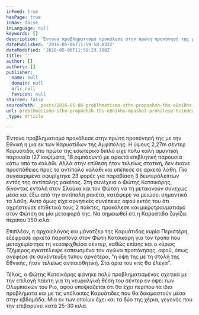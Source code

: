 ```yaml
---
inFeed: true
hasPage: true
inNav: false
inLanguage: null
keywords: []
description: 'Έντονο προβληματισμό προκάλεσε στην πρώτη προπόνησή της με την Εθνική η μια εκ των Καρυατίδων της Αμφίπολης. Η ύψους 2,27m σέντερ Καρυάτιδα, στο πρώτο της εσωτερικό διπλό είχε πολύ καλή αμυντική παρουσία (27 κοψίματα, 18 ριμπάουντ) με αρκετά επιβλητική παρουσία κάτω από το καλάθι. Αλλά στην επίθεση ήταν τελείως στατική, δεν έκανε προσπάθειες προς το αντίπαλο καλάθι και υπέπεσε σε αρκετά λάθη. Πιο συγκεκριμένα σφυρίχτηκε 23 φορές για παραβίαση 3 δευτερόλεπτων εντός της αντίπαλης ρακέτας. Στη συνέχεια ο Φώτης Κατσικάρης, δίνοντας εντολή στον Σλούκα και τον Φώτση να τη μετακινούν συνεχώς μέσα και έξω από την αντίπαλη ρακέτα, κατάφερε να μειώσει σημαντικά τα λάθη. Αυτό όμως είχε αρνητικές συνέπειες αφού εκτός του ότι αχρήστευσε επιθετικά τους 2 παίκτες, προκάλεσε και μικροτραυματισμό στον Φώτση σε μία μεταφορά της. Να σημειωθεί ότι η Καρυάτιδα ζυγίζει περίπου 350 κιλά. '
datePublished: '2016-05-06T11:59:58.832Z'
dateModified: '2016-05-06T11:59:23.788Z'
title: ''
author: []
authors: []
publisher:
  name: null
  domain: null
  url: null
  favicon: null
starred: false
sourcePath: _posts/2016-05-06-problhmatismo-sthn-proponhsh-ths-e8nikhs-mpasket-prokalese-h.md
url: problhmatismo-sthn-proponhsh-ths-e8nikhs-mpasket-prokalese-h/index.html
_type: Article

---
```

Έντονο προβληματισμό προκάλεσε στην πρώτη προπόνησή της με την Εθνική η μια εκ των Καρυατίδων της Αμφίπολης. Η ύψους 2,27m σέντερ Καρυάτιδα, στο πρώτο της εσωτερικό διπλό είχε πολύ καλή αμυντική παρουσία (27 κοψίματα, 18 ριμπάουντ) με αρκετά επιβλητική παρουσία κάτω από το καλάθι. Αλλά στην επίθεση ήταν τελείως στατική, δεν έκανε προσπάθειες προς το αντίπαλο καλάθι και υπέπεσε σε αρκετά λάθη. Πιο συγκεκριμένα σφυρίχτηκε 23 φορές για παραβίαση 3 δευτερόλεπτων εντός της αντίπαλης ρακέτας. Στη συνέχεια ο Φώτης Κατσικάρης, δίνοντας εντολή στον Σλούκα και τον Φώτση να τη μετακινούν συνεχώς μέσα και έξω από την αντίπαλη ρακέτα, κατάφερε να μειώσει σημαντικά τα λάθη. Αυτό όμως είχε αρνητικές συνέπειες αφού εκτός του ότι αχρήστευσε επιθετικά τους 2 παίκτες, προκάλεσε και μικροτραυματισμό στον Φώτση σε μία μεταφορά της. Να σημειωθεί ότι η Καρυάτιδα ζυγίζει περίπου 350 κιλά. 

Επιπλέον, η αρχαιολόγος και μάνατζερ της Καρυάτιδας κυρία Περιστέρη, εξέφρασε αρκετά παράπονα στον Φώτη Κατσικάρη για τον τρόπο που μεταχειρίστηκε τη νεοαφιχθείσα σέντερ, καθώς επίσης και ο κύριος Τζήμερος εγκατέλειψε εσπευσμένα τον αγώνα προπόνησης, αφού, όπως ανέφερε σε συνέντευξη τύπου αργότερα, "η όψη της με τη στολή της Εθνικής, ήταν τελείως αντιαισθητική. Στα όρια του κιτς θα έλεγα".

Τέλος, ο Φώτης Κατσικάρης φάνηκε πολύ προβληματισμένος σχετικά με την επιλογή παίκτη για τη νευραλγική θέση του σέντερ εν όψει των Ολυμπιακών του Ριο, αφού υποψιάζεται ότι θα έχει περίπου τα ίδια προβλήματα και με τις υπόλοιπες Καρυάτιδες που θα δοκιμαστούν μέσα στην εβδομάδα. Μία εκ των οποίων έχει και τα δύο της χέρια, γεγονός που την επιβαρύνει κατά 25-30 κιλά.
